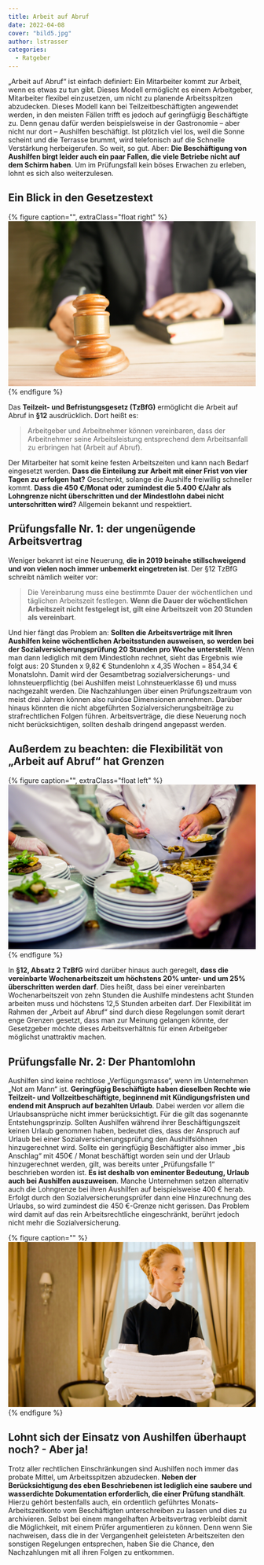 ```yaml
---
title: Arbeit auf Abruf
date: 2022-04-08
cover: "bild5.jpg"
author: lstrasser
categories:
  - Ratgeber
---
```


„Arbeit auf Abruf“ ist einfach definiert: Ein Mitarbeiter kommt zur Arbeit, wenn es etwas zu tun gibt. Dieses Modell
ermöglicht es einem Arbeitgeber, Mitarbeiter flexibel einzusetzen, um nicht zu planende Arbeitsspitzen abzudecken.
Dieses Modell kann bei Teilzeitbeschäftigten angewendet werden, in den meisten Fällen trifft es jedoch auf geringfügig
Beschäftigte zu. Denn genau dafür werden beispielsweise in der Gastronomie – aber nicht nur dort – Aushilfen
beschäftigt. Ist plötzlich viel los, weil die Sonne scheint und die Terrasse brummt, wird telefonisch auf die Schnelle
Verstärkung herbeigerufen. So weit, so gut. Aber: **Die Beschäftigung von Aushilfen birgt leider auch ein paar Fallen, die
viele Betriebe nicht auf dem Schirm haben**. Um im Prüfungsfall kein böses Erwachen zu erleben, lohnt es sich also
weiterzulesen.

## Ein Blick in den Gesetzestext

{% figure caption="", extraClass="float right" %}
<img src="bild1.jpg" />
{% endfigure %}

Das **Teilzeit- und Befristungsgesetz (TzBfG)** ermöglicht die Arbeit auf Abruf in **§12** ausdrücklich. Dort heißt es:

> Arbeitgeber und Arbeitnehmer können vereinbaren, dass der Arbeitnehmer seine Arbeitsleistung entsprechend dem
> Arbeitsanfall zu erbringen hat (Arbeit auf Abruf).

Der Mitarbeiter hat somit keine festen Arbeitszeiten und kann nach Bedarf eingesetzt werden. **Dass die Einteilung zur
Arbeit mit einer Frist von vier Tagen zu erfolgen hat?** Geschenkt, solange die Aushilfe freiwillig schneller kommt.
**Dass die 450 €/Monat oder zumindest die 5.400 €/Jahr als Lohngrenze nicht überschritten und der Mindestlohn dabei
nicht unterschritten wird?** Allgemein bekannt und respektiert.

## Prüfungsfalle Nr. 1: der ungenügende Arbeitsvertrag

Weniger bekannt ist eine Neuerung, **die in 2019 beinahe stillschweigend und von vielen noch immer unbemerkt eingetreten
ist**. Der §12 TzBfG schreibt nämlich weiter vor:

> Die Vereinbarung muss eine bestimmte Dauer der wöchentlichen und täglichen Arbeitszeit festlegen. **Wenn die Dauer der
> wöchentlichen Arbeitszeit nicht festgelegt ist, gilt eine Arbeitszeit von 20 Stunden als vereinbart**.

Und hier fängt das Problem an: **Sollten die Arbeitsverträge mit Ihren Aushilfen keine wöchentlichen Arbeitsstunden
ausweisen, so werden bei der Sozialversicherungsprüfung 20 Stunden pro Woche unterstellt**. Wenn man dann lediglich mit
dem Mindestlohn rechnet, sieht das Ergebnis wie folgt aus: 20 Stunden x 9,82 € Stundenlohn x 4,35 Wochen = 854,34 €
Monatslohn. Damit wird der Gesamtbetrag sozialversicherungs- und lohnsteuerpflichtig (bei Aushilfen meist
Lohnsteuerklasse 6) und muss nachgezahlt werden. Die Nachzahlungen über einen Prüfungszeitraum von meist drei Jahren
können also ruinöse Dimensionen annehmen. Darüber hinaus könnten die nicht abgeführten Sozialversicherungsbeiträge zu
strafrechtlichen Folgen führen. Arbeitsverträge, die diese Neuerung noch nicht berücksichtigen, sollten deshalb dringend
angepasst werden.

## Außerdem zu beachten: die Flexibilität von „Arbeit auf Abruf“ hat Grenzen

{% figure caption="", extraClass="float left" %}
<img src="bild3.jpg" />
{% endfigure %}

In **§12, Absatz 2 TzBfG** wird darüber hinaus auch geregelt, **dass die vereinbarte Wochenarbeitszeit um höchstens 20%
unter- und um 25% überschritten werden darf**. Dies heißt, dass bei einer vereinbarten Wochenarbeitszeit von zehn
Stunden die Aushilfe mindestens acht Stunden arbeiten muss und höchstens 12,5 Stunden arbeiten darf. Der Flexibilität im
Rahmen der „Arbeit auf Abruf“ sind durch diese Regelungen somit derart enge Grenzen gesetzt, dass man zur Meinung
gelangen könnte, der Gesetzgeber möchte dieses Arbeitsverhältnis für einen Arbeitgeber möglichst unattraktiv machen.

## Prüfungsfalle Nr. 2: Der Phantomlohn

Aushilfen sind keine rechtlose „Verfügungsmasse“, wenn im Unternehmen „Not am Mann“ ist. **Geringfügig Beschäftigte haben
dieselben Rechte wie Teilzeit- und Vollzeitbeschäftigte, beginnend mit Kündigungsfristen und endend mit Anspruch auf
bezahlten Urlaub**. Dabei werden vor allem die Urlaubsansprüche nicht immer berücksichtigt. Für die gilt das sogenannte
Entstehungsprinzip. Sollten Aushilfen während ihrer Beschäftigungszeit keinen Urlaub genommen haben, bedeutet dies, dass
der Anspruch auf Urlaub bei einer Sozialversicherungsprüfung den Aushilfslöhnen hinzugerechnet wird. Sollte ein
geringfügig Beschäftigter also immer „bis Anschlag“ mit 450€ / Monat beschäftigt worden sein und der Urlaub
hinzugerechnet werden, gilt, was bereits unter „Prüfungsfalle 1“ beschrieben worden ist. **Es ist deshalb von eminenter
Bedeutung, Urlaub auch bei Aushilfen auszuweisen**. Manche Unternehmen setzen alternativ auch die Lohngrenze bei ihren
Aushilfen auf beispielsweise 400 € herab. Erfolgt durch den Sozialversicherungsprüfer dann eine Hinzurechnung des
Urlaubs, so wird zumindest die 450 €-Grenze nicht gerissen. Das Problem wird damit auf das rein Arbeitsrechtliche
eingeschränkt, berührt jedoch nicht mehr die Sozialversicherung.

{% figure caption="" %}
<img src="bild4.jpg" />
{% endfigure %}

## Lohnt sich der Einsatz von Aushilfen überhaupt noch? - Aber ja!

Trotz aller rechtlichen Einschränkungen sind Aushilfen noch immer das probate Mittel, um Arbeitsspitzen abzudecken.
**Neben der Berücksichtigung des eben Beschriebenen ist lediglich eine saubere und wasserdichte Dokumentation
erforderlich, die einer Prüfung standhält**. Hierzu gehört bestenfalls auch, ein ordentlich geführtes
Monats-Arbeitszeitkonto vom Beschäftigten unterschreiben zu lassen und dies zu archivieren. Selbst bei einem
mangelhaften Arbeitsvertrag verbleibt damit die Möglichkeit, mit einem Prüfer argumentieren zu können. Denn wenn Sie
nachweisen, dass die in der Vergangenheit geleisteten Arbeitszeiten den sonstigen Regelungen entsprechen, haben Sie die
Chance, den Nachzahlungen mit all ihren Folgen zu entkommen.
